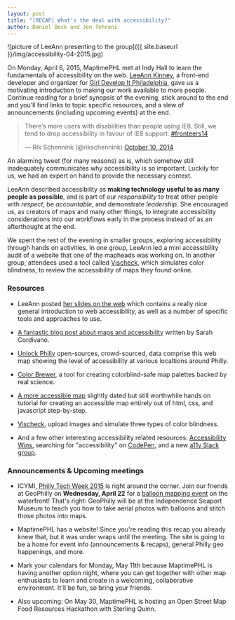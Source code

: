 ```yaml
---
layout: post
title: "[RECAP] What's the deal with accessibility?"
author: Daniel Beck and Jon Tehrani
---
```


![picture of LeeAnn presenting to the group]({{ site.baseurl }}/img/accessibility-04-2015.jpg)

On Monday, April 6, 2015, MaptimePHL met at Indy Hall to learn the fundamentals of accessibility on the web. [LeeAnn Kinney](https://twitter.com/_leekinney), a front-end developer and organizer for [Girl Develop It Philadelphia](https://www.girldevelopit.com/chapters/philadelphia), gave us a motivating introduction to making our work available to more people. Continue reading for a brief synopsis of the evening, stick around to the end and you'll find links to topic specific resources, and a slew of announcements (including upcoming events) at the end.

<blockquote class="twitter-tweet" lang="en"><p>There’s more users with disabilities than people using IE8. &#10;&#10;Still, we tend to drop accessibility in favour of IE8 support.&#10;&#10; <a href="https://twitter.com/hashtag/fronteers14?src=hash">#fronteers14</a></p>&mdash; Rik Schennink (@rikschennink) <a href="https://twitter.com/rikschennink/status/520521059884617728">October 10, 2014</a></blockquote>
<script async src="//platform.twitter.com/widgets.js" charset="utf-8"></script>

An alarming tweet (for many reasons) as is, which somehow still inadequately communicates why accessibility is so important. Luckily for us, we had an expert on hand to provide the necessary context. 

LeeAnn described accessibility as **making technology useful to as many people as possible**, and is part of our *responsibility* to treat other people with *respect*, be *accountable*, and demonstrate *leadership*. She encouraged us, as creators of maps and many other things, to integrate accessibility considerations into our workflows early in the process instead of as an afterthought at the end. 

We spent the rest of the evening in smaller groups, exploring accessibility through hands on activities. In one group, LeeAnn led a mini accessibility audit of a website that one of the mapheads was working on. In another group, attendees used a tool called [Vischeck](http://http://www.vischeck.com/vischeck/vischeckImage.php), which simulates color blindness, to review the accessibility of maps they found online. 


### Resources

* LeeAnn posted [her slides on the web](http://leekinney.github.io/MaptimePHL/#/) which contains a really nice general introduction to web accessibility, as well as a number of specific tools and approaches to use.

* [A fantastic blog post about maps and accessibility](http://www.azavea.com/blogs/atlas/2014/12/a-new-vision-for-accessible-maps/) written by Sarah Cordivano.

* [Unlock Philly](http://www.unlockphilly.com/) open-sources, crowd-sourced, data comprise this web map showing the level of accessibility at various localtions around Philly.

* [Color Brewer](http://colorbrewer2.org/), a tool for creating colorblind-safe map palettes backed by real science.

* [A more accessible map](http://alistapart.com/article/cssmaps) slightly dated but still worthwhile hands on tutorial for creating an accessible map entirely out of html, css, and javascript step-by-step.

* [Vischeck](http://www.vischeck.com/vischeck/vischeckImage.php), upload images and simulate three types of color blindness. 

* And a few other interesting accessibility related resources: [Accessibility Wins](http://a11ywins.tumblr.com/), searching for "accessibility" on [CodePen](http://codepen.io/), and a new [a11y Slack group](http://web-a11y.herokuapp.com/).


### Announcements & Upcoming meetings

* ICYMI, [Philly Tech Week 2015](http://2015.phillytechweek.com/) is right around the corner. Join our friends at GeoPhilly on **Wednesday, April 22** for a [balloon mapping event](http://www.meetup.com/GeoPhilly/events/220196293/) on the waterfront! That's right: GeoPhilly will be at the Independence Seaport Museum to teach you how to take aerial photos with balloons and stitch those photos into maps.

* MaptimePHL has a website! Since you're reading this recap you already knew that, but it was under wraps until the meeting. The site is going to be a home for event info (announcements & recaps), general Philly geo happenings, and more.

* Mark your calendars for Monday, May 11th because MaptimePHL is having another option night, where you can get together with other map enthusiasts to learn and create in a welcoming, collaborative environment. It'll be fun, so bring your friends.

* Also upcoming: On May 30, MaptimePHL is hosting an Open Street Map Food Resources Hackathon with Sterling Quinn.
